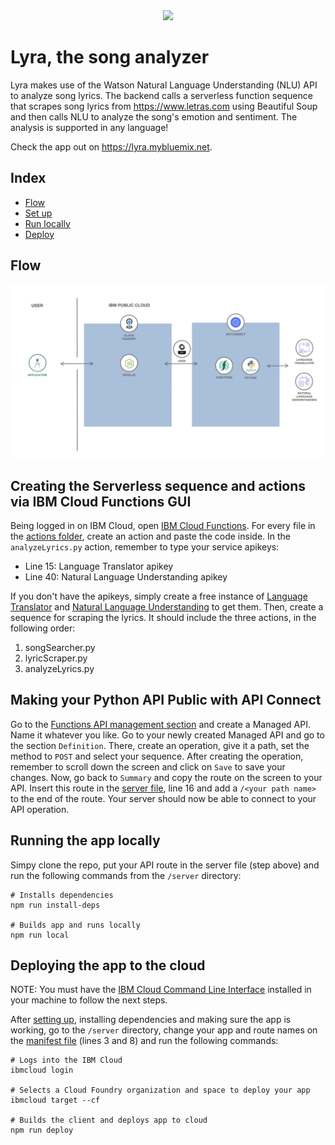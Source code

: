 <div align="center">
<a href="https://cloud.ibm.com">
<img src="https://img.shields.io/badge/IBM%20Cloud-powered-blue.svg" />
</a>
</div>

# Lyra, the song analyzer

Lyra makes use of the Watson Natural Language Understanding (NLU) API to analyze song lyrics. The backend calls a serverless function sequence that scrapes song lyrics from https://www.letras.com using Beautiful Soup and then calls NLU to analyze the song's emotion and sentiment. The analysis is supported in any language!

Check the app out on https://lyra.mybluemix.net.

## Index

* [Flow](#Flow)
* [Set up](#Creating-the-Serverless-sequence-and-actions-via-IBM-Cloud-Functions-GUI)
* [Run locally](#Running-the-app-locally)
* [Deploy](#Deploying-the-app-to-the-cloud)

## Flow
![flow](doc/source/images/flow.png)

## Creating the Serverless sequence and actions via IBM Cloud Functions GUI

Being logged in on IBM Cloud, open [IBM Cloud Functions](https://cloud.ibm.com/functions/actions). For every file in the [actions folder](./doc/source/actions), create an action and paste the code inside. In the `analyzeLyrics.py` action, remember to type your service apikeys:
- Line 15: Language Translator apikey
- Line 40: Natural Language Understanding apikey

If you don't have the apikeys, simply create a free instance of [Language Translator](https://cloud.ibm.com/catalog/services/language-translator) and [Natural Language Understanding](https://cloud.ibm.com/catalog/services/natural-language-understanding) to get them. Then, create a sequence for scraping the lyrics. It should include the three actions, in the following order:
1. songSearcher.py
2. lyricScraper.py
3. analyzeLyrics.py

## Making your Python API Public with API Connect
Go to the [Functions API management section](https://cloud.ibm.com/functions/apimanagement) and create a Managed API. Name it whatever you like. Go to your newly created Managed API and go to the section `Definition`. There, create an operation, give it a path, set the method to `POST` and select your sequence. After creating the operation, remember to scroll down the screen and click on `Save` to save your changes. Now, go back to `Summary` and copy the route on the screen to your API. Insert this route in the [server file](./server/server.js), line 16 and add a `/<your path name>` to the end of the route. Your server should now be able to connect to your API operation.

## Running the app locally
Simpy clone the repo, put your API route in the server file (step above) and run the following commands from the `/server` directory:

```
# Installs dependencies
npm run install-deps

# Builds app and runs locally
npm run local
```

## Deploying the app to the cloud
NOTE: You must have the [IBM Cloud Command Line Interface](https://cloud.ibm.com/docs/cli?topic=cloud-cli-getting-started) installed in your machine to follow the next steps.

After [setting up](#Creating-the-Serverless-sequence-and-actions-via-IBM-Cloud-Functions-GUI), installing dependencies and making sure the app is working, go to the `/server` directory, change your app and route names on the [manifest file](./server/manifest.yml) (lines 3 and 8) and run the following commands:

```
# Logs into the IBM Cloud
ibmcloud login

# Selects a Cloud Foundry organization and space to deploy your app
ibmcloud target --cf

# Builds the client and deploys app to cloud
npm run deploy
```
